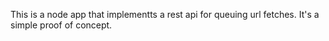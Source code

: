 This is a node app that implementts a rest api for queuing url fetches. It's a simple proof of concept.
